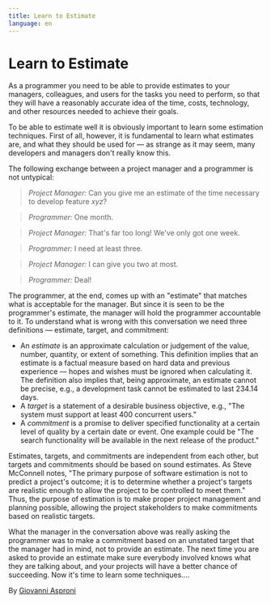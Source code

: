 ```yaml
---
title: Learn to Estimate
language: en
---
```


# Learn to Estimate

As a programmer you need to be able to provide estimates to your managers, colleagues, and users for the tasks you need to perform, so that they will have a reasonably accurate idea of the time, costs, technology, and other resources needed to achieve their goals.

To be able to estimate well it is obviously important to learn some estimation techniques. First of all, however, it is fundamental to learn what estimates are, and what they should be used for — as strange as it may seem, many developers and managers don't really know this.

The following exchange between a project manager and a programmer is not untypical:

> *Project Manager:* Can you give me an estimate of the time necessary to develop feature *xyz*?

> *Programmer:* One month.

> *Project Manager:* That's far too long! We've only got one week.

> *Programmer:* I need at least three.

> *Project Manager:* I can give you two at most.

> *Programmer:* Deal!

The programmer, at the end, comes up with an "estimate" that matches what is acceptable for the manager. But since it is seen to be the programmer's estimate, the manager will hold the programmer accountable to it. To understand what is wrong with this conversation we need three definitions — estimate, target, and commitment:

- An *estimate* is an approximate calculation or judgement of the value, number, quantity, or extent of something. This definition implies that an estimate is a factual measure based on hard data and previous experience — hopes and wishes must be ignored when calculating it. The definition also implies that, being approximate, an estimate cannot be precise, e.g., a development task cannot be estimated to last 234.14 days.
- A *target* is a statement of a desirable business objective, e.g., "The system must support at least 400 concurrent users."
- A *commitment* is a promise to deliver specified functionality at a certain level of quality by a certain date or event. One example could be "The search functionality will be available in the next release of the product."

Estimates, targets, and commitments are independent from each other, but targets and commitments should be based on sound estimates. As Steve McConnell notes, "The primary purpose of software estimation is not to predict a project's outcome; it is to determine whether a project's targets are realistic enough to allow the project to be controlled to meet them." Thus, the purpose of estimation is to make proper project management and planning possible, allowing the project stakeholders to make commitments based on realistic targets.

What the manager in the conversation above was really asking the programmer was to make a commitment based on an unstated target that the manager had in mind, not to provide an estimate. The next time you are asked to provide an estimate make sure everybody involved knows what they are talking about, and your projects will have a better chance of succeeding. Now it's time to learn some techniques....

By [Giovanni Asproni](http://programmer.97things.oreilly.com/wiki/index.php/Giovanni_Asproni)